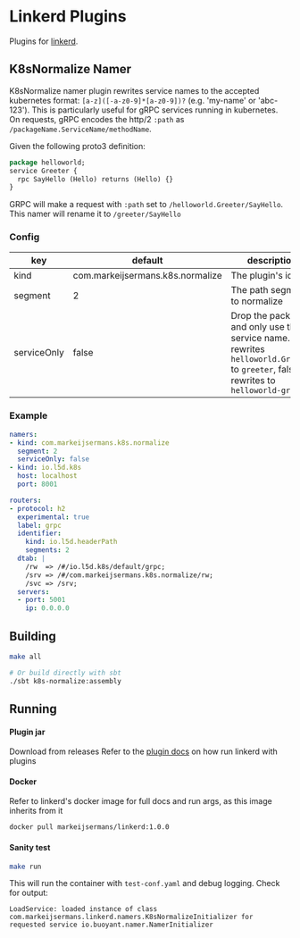 Linkerd Plugins
===============

Plugins for [linkerd](https://linkerd.io).

## K8sNormalize Namer

K8sNormalize namer plugin rewrites service names to the accepted kubernetes format: `[a-z]([-a-z0-9]*[a-z0-9])?` (e.g. 'my-name' or 'abc-123'). This is particularly useful for gRPC services running in kubernetes. On requests, gRPC encodes the http/2 `:path` as `/packageName.ServiceName/methodName`.  

Given the following proto3 definition:
```protobuf
package helloworld;                                                            
service Greeter {
  rpc SayHello (Hello) returns (Hello) {}                          
}
```

GRPC will make a request with `:path` set to `/helloworld.Greeter/SayHello`. This namer will rename it to `/greeter/SayHello`

### Config

| key | default | description |
| --- | ------- | ----------- |
| kind | com.markeijsermans.k8s.normalize | The plugin's id |
| segment | 2 | The path segment to normalize |
| serviceOnly | false | Drop the package and only use the service name. True rewrites `helloworld.Greeter` to `greeter`, false rewrites to `helloworld-greeter` |



### Example

```yaml
namers:
- kind: com.markeijsermans.k8s.normalize
  segment: 2
  serviceOnly: false
- kind: io.l5d.k8s
  host: localhost
  port: 8001

routers:
- protocol: h2
  experimental: true
  label: grpc
  identifier:
    kind: io.l5d.headerPath
    segments: 2
  dtab: |
    /rw  => /#/io.l5d.k8s/default/grpc;
    /srv => /#/com.markeijsermans.k8s.normalize/rw;
    /svc => /srv;
  servers:
  - port: 5001
    ip: 0.0.0.0
```


## Building

```bash
make all

# Or build directly with sbt
./sbt k8s-normalize:assembly
```

## Running

#### Plugin jar
Download from releases
Refer to the [plugin docs](https://linkerd.io/in-depth/plugin/) on how run linkerd with plugins 

#### Docker
Refer to linkerd's docker image for full docs and run args, as this image inherits from it 
```bash
docker pull markeijsermans/linkerd:1.0.0 
```
 
#### Sanity test
```bash
make run
```
This will run the container with `test-conf.yaml` and debug logging. Check for output:
```
LoadService: loaded instance of class com.markeijsermans.linkerd.namers.K8sNormalizeInitializer for requested service io.buoyant.namer.NamerInitializer
```
